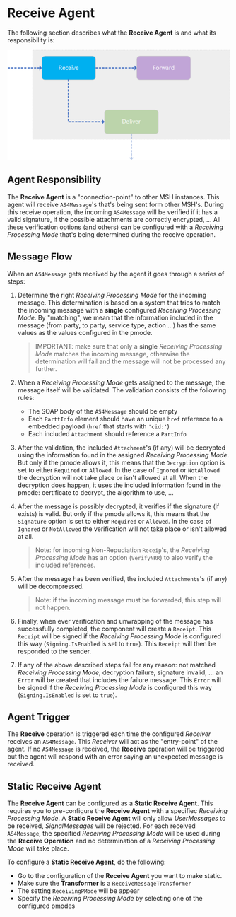# Receive Agent

The following section describes what the **Receive Agent** is and what its responsibility is:

![receive agent](images/receive-agent.png)

## Agent Responsibility

The **Receive Agent** is a "connection-point" to other MSH instances. This agent will receive `AS4Message`'s that's being sent form other MSH's.
During this receive operation, the incoming `AS4Message` will be verified if it has a valid signature, if the possible attachments are correctly encrypted, ... All these verification options (and others) can be configured with a _Receiving Processing Mode_ that's being determined during the receive operation.

## Message Flow

When an `AS4Message` gets received by the agent it goes through a series of steps:

1.  Determine the right _Receiving Processing Mode_ for the incoming message. This determination is based on a system that tries to match the incoming message with a **single** configured _Receiving Processing Mode_. By "matching", we mean that the information included in the message (from party, to party, service type, action ...) has the same values as the values configured in the pmode.

    > IMPORTANT: make sure that only a **single** _Receiving Processing Mode_ matches the incoming message, otherwise the determination will fail and the message will not be processed any further.

2.  When a _Receiving Processing Mode_ gets assigned to the message, the message itself will be validated. The validation consists of the following rules:

    - The SOAP body of the `AS4Message` should be empty
    - Each `ParttInfo` element should have an unique `href` reference to a embedded payload (`href` that starts with `'cid:'`)
    - Each included `Attachment` should reference a `PartInfo`

3.  After the validation, the included `Attachment`'s (if any) will be decrypted using the information found in the assigned _Receiving Processing Mode_. But only if the pmode allows it, this means that the `Decryption` option is set to either `Required` or `Allowed`. In the case of `Ignored` or `NotAllowed` the decryption will not take place or isn't allowed at all.
    When the decryption does happen, it uses the included information found in the pmode: certificate to decrypt, the algorithm to use, ...

4.  After the message is possibly decrypted, it verifies if the signature (if exists) is valid. But only if the pmode allows it, this means that the `Signature` option is set to either `Required` or `Allowed`. In the case of `Ignored` or `NotAllowed` the verification will not take place or isn't allowed at all.

    > Note: for incoming Non-Repudiation `Receip`'s, the _Receiving Processing Mode_ has an option (`VerifyNRR`) to also verify the included references.

5.  After the message has been verified, the included `Attachments`'s (if any) will be decompressed.

    > Note: if the incoming message must be forwarded, this step will not happen.

6.  Finally, when ever verification and unwrapping of the message has successfully completed, the component will create a `Receipt`. This `Receipt` will be signed if the _Receiving Processing Mode_ is configured this way (`Signing.IsEnabled` is set to `true`).
    This `Receipt` will then be responded to the sender.

7.  If any of the above described steps fail for any reason: not matched _Receiving Processing Mode_, decryption failure, signature invalid, ... an `Error` will be created that includes the failure message. This `Error` will be signed if the _Receiving Processing Mode_ is configured this way (`Signing.IsEnabled` is set to `true`).

## Agent Trigger

The **Receive** operation is triggered each time the configured _Receiver_ receives an `AS4Message`. This _Receiver_ will act as the "entry-point" of the agent. If no `AS4Message` is received, the **Receive** operation will be triggered but the agent will respond with an error saying an unexpected message is received.

## Static Receive Agent

The **Receive Agent** can be configured as a **Static Receive Agent**. This requires you to pre-configure the **Receive Agent** with a specifiec _Receiving Processing Mode_. A **Static Receive Agent** will only allow _UserMessages_ to be received, _SignalMessages_ will be rejected.
For each received `AS4Message`, the specified _Receiving Processing Mode_ will be used during the **Receive Operation** and no determination of a _Receiving Processing Mode_ will take place.

To configure a **Static Receive Agent**, do the following:

- Go to the configuration of the **Receive Agent** you want to make static.
- Make sure the **Transformer** is a `ReceiveMessageTransformer`
- The setting `ReceivingPMode` will be appear
- Specify the _Receiving Processing Mode_ by selecting one of the configured pmodes
